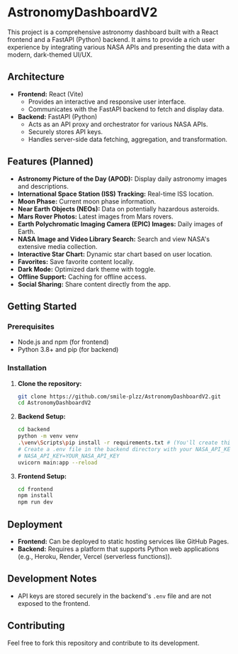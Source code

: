 # AstronomyDashboardV2

This project is a comprehensive astronomy dashboard built with a React frontend and a FastAPI (Python) backend. It aims to provide a rich user experience by integrating various NASA APIs and presenting the data with a modern, dark-themed UI/UX.

## Architecture

*   **Frontend:** React (Vite)
    *   Provides an interactive and responsive user interface.
    *   Communicates with the FastAPI backend to fetch and display data.
*   **Backend:** FastAPI (Python)
    *   Acts as an API proxy and orchestrator for various NASA APIs.
    *   Securely stores API keys.
    *   Handles server-side data fetching, aggregation, and transformation.

## Features (Planned)

*   **Astronomy Picture of the Day (APOD):** Display daily astronomy images and descriptions.
*   **International Space Station (ISS) Tracking:** Real-time ISS location.
*   **Moon Phase:** Current moon phase information.
*   **Near Earth Objects (NEOs):** Data on potentially hazardous asteroids.
*   **Mars Rover Photos:** Latest images from Mars rovers.
*   **Earth Polychromatic Imaging Camera (EPIC) Images:** Daily images of Earth.
*   **NASA Image and Video Library Search:** Search and view NASA's extensive media collection.
*   **Interactive Star Chart:** Dynamic star chart based on user location.
*   **Favorites:** Save favorite content locally.
*   **Dark Mode:** Optimized dark theme with toggle.
*   **Offline Support:** Caching for offline access.
*   **Social Sharing:** Share content directly from the app.

## Getting Started

### Prerequisites

*   Node.js and npm (for frontend)
*   Python 3.8+ and pip (for backend)

### Installation

1.  **Clone the repository:**

    ```bash
    git clone https://github.com/smile-plzz/AstronomyDashboardV2.git
    cd AstronomyDashboardV2
    ```

2.  **Backend Setup:**

    ```bash
    cd backend
    python -m venv venv
    .\venv\Scripts\pip install -r requirements.txt # (You'll create this file later)
    # Create a .env file in the backend directory with your NASA_API_KEY
    # NASA_API_KEY=YOUR_NASA_API_KEY
    uvicorn main:app --reload
    ```

3.  **Frontend Setup:**

    ```bash
    cd frontend
    npm install
    npm run dev
    ```

## Deployment

*   **Frontend:** Can be deployed to static hosting services like GitHub Pages.
*   **Backend:** Requires a platform that supports Python web applications (e.g., Heroku, Render, Vercel (serverless functions)).

## Development Notes

*   API keys are stored securely in the backend's `.env` file and are not exposed to the frontend.

## Contributing

Feel free to fork this repository and contribute to its development.
